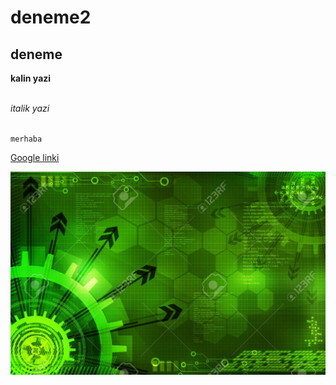 # deneme2

## deneme

**kalin yazi**<br><br>

*italik yazi*<br><br>

`merhaba`<br>

[Google linki](http://www.google.com)<br>

![resim](https://github.com/mmuratb/deneme2/blob/master/background.jpg)
